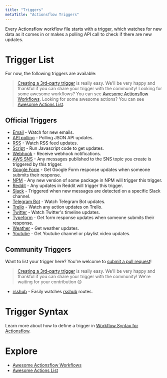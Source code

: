 ```yaml
---
title: "Triggers"
metaTitle: "Actionsflow Triggers"
---
```


Every Actionsflow workflow file starts with a trigger, which watches for new data as it comes in or makes a polling API call to check if there are new updates.

# Trigger List

For now, the following triggers are available:

> [Creating a 3rd-party trigger](./creating-triggers.md) is really easy. We'll be very happy and thankful if you can share your trigger with the community!
> Looking for some awesome workflows? You can see [Awesome Actionsflow Workflows](https://github.com/actionsflow/awesome-actionsflow).
> Looking for some awesome actions? You can see [Awesome Actions List](./actions.md).

## Official Triggers

- [Email](./triggers/email.md) - Watch for new emails.
- [API polling](./triggers/poll.md) - Polling JSON API updates.
- [RSS](./triggers/rss.md) - Watch RSS feed updates.
- [Script](./triggers/script.md) - Run Javascript code to get updates.
- [Webhook](./triggers/webhook.md) - Receive webhook notifications.
- [AWS SNS](https://github.com/actionsflow/actionsflow/tree/main/packages/actionsflow-trigger-aws_sns) - Any messages published to the SNS topic you create is triggered by this trigger.
- [Google Form](https://github.com/actionsflow/actionsflow/tree/main/packages/actionsflow-trigger-google_form) - Get Google Form response updates when someone submits their response.
- [NPM](https://github.com/actionsflow/actionsflow/tree/main/packages/actionsflow-trigger-npm) - Any new version of some package in NPM will trigger this trigger.
- [Reddit](https://github.com/actionsflow/actionsflow/tree/main/packages/actionsflow-trigger-reddit) - Any updates in Reddit will trigger this trigger.
- [Slack](https://github.com/actionsflow/actionsflow/tree/main/packages/actionsflow-trigger-slack) - Triggered when new messages are detected on a specific Slack channel.
- [Telegram Bot](https://github.com/actionsflow/actionsflow/tree/main/packages/actionsflow-trigger-telegram_bot) - Watch Telegram Bot updates.
- [Trello](https://github.com/actionsflow/actionsflow/tree/main/packages/actionsflow-trigger-trello) - Watch any action updates on Trello.
- [Twitter](https://github.com/actionsflow/actionsflow/tree/main/packages/actionsflow-trigger-twitter) - Watch Twitter's timeline updates.
- [Typeform](https://github.com/actionsflow/actionsflow/tree/main/packages/actionsflow-trigger-typeform) - Get form response updates when someone submits their response.
- [Weather](https://github.com/actionsflow/actionsflow/tree/main/packages/actionsflow-trigger-weather) - Get weather updates.
- [Youtube](https://github.com/actionsflow/actionsflow/tree/main/packages/actionsflow-trigger-youtube) - Get Youtube channel or playlist video updates.

## Community Triggers

Want to list your trigger here? You're welcome to [submit a pull request](https://github.com/actionsflow/actionsflow/edit/main/docs/triggers.md)!

> [Creating a 3rd-party trigger](./creating-triggers.md) is really easy. We'll be very happy and thankful if you can share your trigger with the community!
> We're waiting for your contribution 😊

- [rsshub](https://github.com/theowenyoung/actionsflow-trigger-rsshub) - Easily watches [rsshub](https://docs.rsshub.app/social-media.html) routes.

# Trigger Syntax

Learn more about how to define a trigger in [Workflow Syntax for Actionsflow](./workflow.md).

# Explore

- [Awesome Actionsflow Workflows](https://github.com/actionsflow/awesome-actionsflow)
- [Awesome Actions List](./actions.md)

